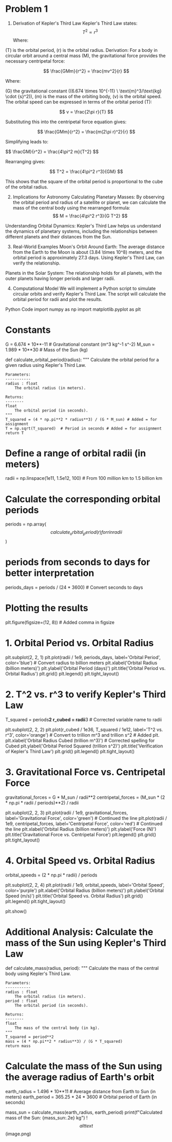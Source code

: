 # Problem 1
1. Derivation of Kepler's Third Law
Kepler's Third Law states: $$ T^2 \propto r^3 $$ Where:

(T) is the orbital period,
(r) is the orbital radius.
Derivation: For a body in circular orbit around a central mass (M), the gravitational force provides the necessary centripetal force:

$$ \frac{GMm}{r^2} = \frac{mv^2}{r} $$

Where:

(G) the gravitational constant ((6.674 \times 10^{-11} \ \text{m}^3/\text{kg} \cdot {s}^2)),
(m) is the mass of the orbiting body,
(v) is the orbital speed.
The orbital speed can be expressed in terms of the orbital period (T):

$$ v = \frac{2\pi r}{T} $$

Substituting this into the centripetal force equation gives:

$$ \frac{GMm}{r^2} = \frac{m(2\pi r)^2}{r} $$

Simplifying leads to:

$$ \fracGM}{r^2} = \frac{4\pi^2 m}{T^2} $$

Rearranging gives:

$$ T^2 = \frac{4\pi^2 r^3}{GM} $$

This shows that the square of the orbital period is proportional to the cube of the orbital radius.

2. Implications for Astronomy
Calculating Planetary Masses: By observing the orbital period and radius of a satellite or planet, we can calculate the mass of the central body using the rearranged formula: $$ M = \frac{4\pi^2 r^3}{G T^2} $$

Understanding Orbital Dynamics: Kepler's Third Law helps us understand the dynamics of planetary systems, including the relationships between different planets and their distances from the Sun.

3. Real-World Examples
Moon's Orbit Around Earth: The average distance from the Earth to the Moon is about (3.84 \times 10^8) meters, and the orbital period is approximately 27.3 days. Using Kepler's Third Law, can verify the relationship.

Planets in the Solar System: The relationship holds for all planets, with the outer planets having longer periods and larger radii.

4. Computational Model
We will implement a Python script to simulate circular orbits and verify Kepler's Third Law. The script will calculate the orbital period for radii and plot the results.

Python Code
import numpy as np
import matplotlib.pyplot as plt

# Constants
G = 6.674 * 10**-11  # Gravitational constant (m^3 kg^-1 s^-2)
M_sun = 1.989 * 10**30  # Mass of the Sun (kg)

def calculate_orbital_period(radius):
    """
    Calculate the orbital period for a given radius using Kepler's Third Law.
    
    Parameters:
    -----------
    radius : float
        The orbital radius (in meters).
    
    Returns:
    --------
    float
        The orbital period (in seconds).
    """
    T_squared = (4 * np.pi**2 * radius**3) / (G * M_sun) # Added = for assignment
    T = np.sqrt(T_squared)  # Period in seconds # Added = for assignment
    return T

# Define a range of orbital radii (in meters)
radii = np.linspace(1e11, 1.5e12, 100)  # From 100 million km to 1.5 billion km

# Calculate the corresponding orbital periods
periods = np.array($$calculate_orbital_period(r) for r in radii$$)

# periods from seconds to days for better interpretation
periods_days = periods / (24 * 3600)  # Convert seconds to days

# Plotting the results
plt.figure(figsize=(12, 8)) # Added comma in figsize

# 1. Orbital Period vs. Orbital Radius
plt.subplot(2, 2, 1)
plt.plot(radii / 1e9, periods_days, label='Orbital Period', color='blue')  # Convert radius to billion meters
plt.xlabel('Orbital Radius (billion meters)')
plt.ylabel('Orbital Period (days)')
plt.title('Orbital Period vs. Orbital Radius')
plt.grid()
plt.legend()
plt.tight_layout()

# 2. T^2 vs. r^3 to verify Kepler's Third Law
T_squared = periods**2
r_cubed = radii**3 # Corrected variable name to radii

plt.subplot(2, 2, 2)
plt.plot(r_cubed / 1e36, T_squared / 1e12, label='T^2 vs. r^3', color='orange')  # Convert to trillion m^3 and trillion s^2 # Added plt.
plt.xlabel('Orbital Radius Cubed (trillion m^3)') # Corrected spelling for Cubed
plt.ylabel('Orbital Period Squared (trillion s^2)')
plt.title('Verification of Kepler\'s Third Law')
plt.grid()
plt.legend()
plt.tight_layout()

# 3. Gravitational Force vs. Centripetal Force
gravitational_forces = G * M_sun / radii**2
centripetal_forces = (M_sun * (2 * np.pi * radii / periods)**2) / radii

plt.subplot(2, 2, 3)
plt.plot(radii / 1e9, gravitational_forces, label='Gravitational Force', color='green') # Continued the line
plt.plot(radii / 1e9, centripetal_forces, label='Centripetal Force', color='red') # Continued the line
plt.xlabel('Orbital Radius (billion meters)')
plt.ylabel('Force (N)')
plt.title('Gravitational Force vs. Centripetal Force')
plt.legend()
plt.grid()
plt.tight_layout()

# 4. Orbital Speed vs. Orbital Radius
orbital_speeds = (2 * np.pi * radii) / periods

plt.subplot(2, 2, 4)
plt.plot(radii / 1e9, orbital_speeds, label='Orbital Speed', color='purple')
plt.xlabel('Orbital Radius (billion meters)')
plt.ylabel('Orbital Speed (m/s)')
plt.title('Orbital Speed vs. Orbital Radius')
plt.grid()
plt.legend()
plt.tight_layout()

plt.show()

# Additional Analysis: Calculate the mass of the Sun using Kepler's Third Law
def calculate_mass(radius, period):
    """
    Calculate the mass of the central body using Kepler's Third Law.
    
    Parameters:
    -----------
    radius : float
        The orbital radius (in meters).
    period : float
        The orbital period (in seconds).
    
    Returns:
    --------
    float
        The mass of the central body (in kg).
    """
    T_squared = period**2
    mass = (4 * np.pi**2 * radius**3) / (G * T_squared)
    return mass

# Calculate the mass of the Sun using the average radius of Earth's orbit
earth_radius = 1.496 * 10**11  # Average distance from Earth to Sun (in meters)
earth_period = 365.25 * 24 * 3600  # Orbital period of Earth (in seconds)

mass_sun = calculate_mass(earth_radius, earth_period)
print(f"Calculated mass of the Sun: {mass_sun:.2e} kg")
!$$alt text$$(image.png)
